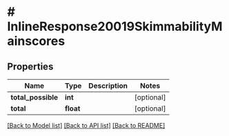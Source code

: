 # # InlineResponse20019SkimmabilityMainscores

## Properties

Name | Type | Description | Notes
------------ | ------------- | ------------- | -------------
**total_possible** | **int** |  | [optional]
**total** | **float** |  | [optional]

[[Back to Model list]](../../README.md#models) [[Back to API list]](../../README.md#endpoints) [[Back to README]](../../README.md)
